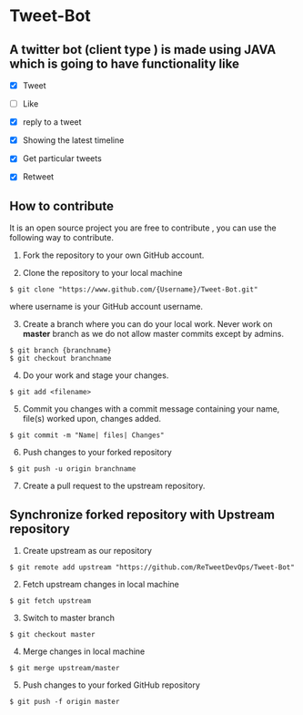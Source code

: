 # Tweet-Bot
## A twitter bot (client type ) is made using JAVA which is going to have functionality like
- [x] Tweet

- [ ] Like 

- [x] reply to a tweet 

- [x] Showing the latest timeline 

- [x] Get particular tweets
 
- [x] Retweet

## How to contribute

It is an open source project you are free to contribute , you can use the following way to contribute.

1. Fork the repository to your own GitHub account.

2. Clone the repository to your local machine
```
$ git clone "https://www.github.com/{Username}/Tweet-Bot.git"
```
where username is your GitHub account username.

3. Create a branch where you can do your local work.
Never work on **master** branch as we do not allow master commits except by admins.
```
$ git branch {branchname}
$ git checkout branchname
```

4. Do your work and stage your changes.
```
$ git add <filename>
```

5. Commit you changes with a commit message containing your name, file(s) worked upon, changes added.
```
$ git commit -m "Name| files| Changes"
```

6. Push changes to your forked repository
```
$ git push -u origin branchname
```
7. Create a pull request to the upstream repository.

## Synchronize forked repository with Upstream repository

1. Create upstream as our repository
```
$ git remote add upstream "https://github.com/ReTweetDevOps/Tweet-Bot"
```

2. Fetch upstream changes in local machine
```
$ git fetch upstream
```

3. Switch to master branch
```
$ git checkout master
```

4. Merge changes in local machine
```
$ git merge upstream/master
```

5. Push changes to your forked GitHub repository
```
$ git push -f origin master
```

